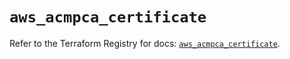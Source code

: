 # `aws_acmpca_certificate`

Refer to the Terraform Registry for docs: [`aws_acmpca_certificate`](https://registry.terraform.io/providers/hashicorp/aws/5.94.0/docs/resources/acmpca_certificate).
